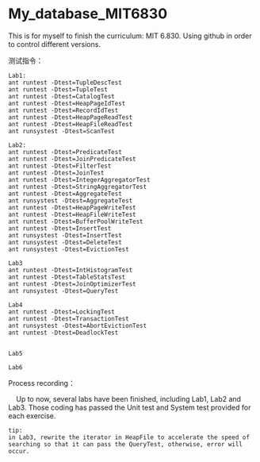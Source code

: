 # My_database_MIT6830

This is for myself to finish the curriculum: MIT 6.830. Using github in order to control different versions.

测试指令：

```shell
Lab1:
ant runtest -Dtest=TupleDescTest
ant runtest -Dtest=TupleTest
ant runtest -Dtest=CatalogTest
ant runtest -Dtest=HeapPageIdTest
ant runtest -Dtest=RecordIdTest
ant runtest -Dtest=HeapPageReadTest
ant runtest -Dtest=HeapFileReadTest
ant runsystest -Dtest=ScanTest

Lab2:
ant runtest -Dtest=PredicateTest
ant runtest -Dtest=JoinPredicateTest
ant runtest -Dtest=FilterTest
ant runtest -Dtest=JoinTest
ant runtest -Dtest=IntegerAggregatorTest
ant runtest -Dtest=StringAggregatorTest
ant runtest -Dtest=AggregateTest
ant runsystest -Dtest=AggregateTest
ant runtest -Dtest=HeapPageWriteTest
ant runtest -Dtest=HeapFileWriteTest
ant runtest -Dtest=BufferPoolWriteTest
ant runtest -Dtest=InsertTest
ant runsystest -Dtest=InsertTest
ant runsystest -Dtest=DeleteTest
ant runsystest -Dtest=EvictionTest

Lab3
ant runtest -Dtest=IntHistogramTest
ant runtest -Dtest=TableStatsTest
ant runtest -Dtest=JoinOptimizerTest
ant runsystest -Dtest=QueryTest

Lab4
ant runtest -Dtest=LockingTest 
ant runtest -Dtest=TransactionTest
ant runsystest -Dtest=AbortEvictionTest
ant runtest -Dtest=DeadlockTest


Lab5

Lab6
```

Process recording：

    Up to now, several labs have been finished, including Lab1, Lab2 and Lab3. Those coding has passed the Unit test and System test provided for each exercise.

    tip:
    in Lab3, rewrite the iterator in HeapFile to accelerate the speed of searching so that it can pass the QueryTest, otherwise, error will occur.
